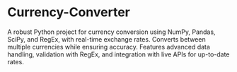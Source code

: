 # Currency-Converter
A robust Python project for currency conversion using NumPy, Pandas, SciPy, and RegEx, with real-time exchange rates. Converts between multiple currencies while ensuring accuracy. Features advanced data handling, validation with RegEx, and integration with live APIs for up-to-date rates.
